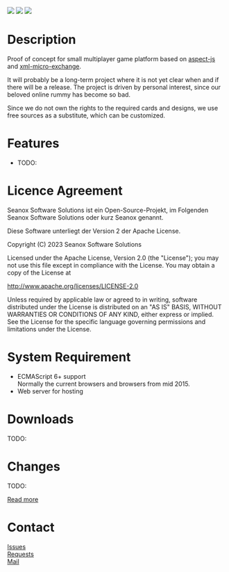 <p>
  <a href="https://github.com/seanox/xml-micro-exchange-games/pulls"
    ><img src="https://img.shields.io/badge/development-active-green?style=for-the-badge"
  ></a>  
  <a href="https://github.com/seanox/xml-micro-exchange-games/issues"
    ><img src="https://img.shields.io/badge/maintenance-active-green?style=for-the-badge"
  ></a>
  <a href="http://seanox.de/contact"
    ><img src="https://img.shields.io/badge/support-active-green?style=for-the-badge"
  ></a>
</p>

# Description
Proof of concept for small multiplayer game platform based on [aspect-js](
    https://github.com/seanox/aspect-js) and [xml-micro-exchange](
    https://github.com/seanox/xml-micro-exchange-js).

It will probably be a long-term project where it is not yet clear when and if
there will be a release. The project is driven by personal interest, since our
beloved online rummy has become so bad.

Since we do not own the rights to the required cards and designs, we use free
sources as a substitute, which can be customized.

# Features
- TODO:

# Licence Agreement
Seanox Software Solutions ist ein Open-Source-Projekt, im Folgenden
Seanox Software Solutions oder kurz Seanox genannt.

Diese Software unterliegt der Version 2 der Apache License.

Copyright (C) 2023 Seanox Software Solutions

Licensed under the Apache License, Version 2.0 (the "License"); you may not use
this file except in compliance with the License. You may obtain a copy of the
License at

http://www.apache.org/licenses/LICENSE-2.0

Unless required by applicable law or agreed to in writing, software distributed
under the License is distributed on an "AS IS" BASIS, WITHOUT WARRANTIES OR
CONDITIONS OF ANY KIND, either express or implied. See the License for the
specific language governing permissions and limitations under the License.

# System Requirement
- ECMAScript 6+ support  
  Normally the current browsers and browsers from mid 2015.  
- Web server for hosting

# Downloads
TODO:

# Changes
TODO:

[Read more](https://raw.githubusercontent.com/seanox/xml-micro-exchange-games/master/CHANGES)

# Contact
[Issues](https://github.com/seanox/xml-micro-exchange-games/issues)  
[Requests](https://github.com/seanox/xml-micro-exchange-games/pulls)  
[Mail](https://seanox.com/contact)
